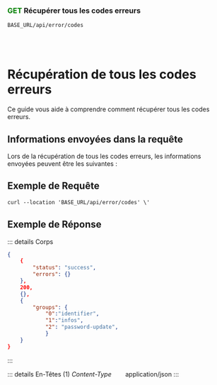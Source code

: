 ### <span style="color:green">GET</span> Récupérer tous les codes erreurs

````
BASE_URL/api/error/codes
````

<br/> <br/> 

# Récupération de tous les codes erreurs
Ce guide vous aide à comprendre comment récupérer tous les codes erreurs.


## Informations envoyées dans la requête

Lors de la récupération de tous les codes erreurs, les informations envoyées peuvent être les suivantes :


## Exemple de Requête

```txt
curl --location 'BASE_URL/api/error/codes' \'

```


## Exemple de Réponse

::: details Corps  

```json
{
    {
        "status": "success",
        "errors": {}
    },
    200,
    {},
    {
        "groups": {
            "0":"identifier", 
            "1":"infos",
            "2": "password-update",
            }
    }
}
```
:::


::: details En-Têtes (1)
 *Content-Type*    &nbsp;&nbsp;&nbsp;&nbsp;&nbsp;&nbsp;     application/json
:::

